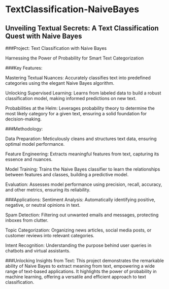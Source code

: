 # TextClassification-NaiveBayes

## Unveiling Textual Secrets: A Text Classification Quest with Naive Bayes

###Project: Text Classification with Naive Bayes

Harnessing the Power of Probability for Smart Text Categorization

###Key Features:

Mastering Textual Nuances: Accurately classifies text into predefined categories using the elegant Naive Bayes algorithm.

Unlocking Supervised Learning: Learns from labeled data to build a robust classification model, making informed predictions on new text.

Probabilities at the Helm: Leverages probability theory to determine the most likely category for a given text, ensuring a solid foundation for decision-making.

###Methodology:

Data Preparation: Meticulously cleans and structures text data, ensuring optimal model performance.

Feature Engineering: Extracts meaningful features from text, capturing its essence and nuances.

Model Training: Trains the Naive Bayes classifier to learn the relationships between features and classes, building a predictive model.

Evaluation: Assesses model performance using precision, recall, accuracy, and other metrics, ensuring its reliability.

###Applications:
Sentiment Analysis: Automatically identifying positive, negative, or neutral opinions in text.

Spam Detection: Filtering out unwanted emails and messages, protecting inboxes from clutter.

Topic Categorization: Organizing news articles, social media posts, or customer reviews into relevant categories.

Intent Recognition: Understanding the purpose behind user queries in chatbots and virtual assistants.

###Unlocking Insights from Text:
This project demonstrates the remarkable ability of Naive Bayes to extract meaning from text, empowering a wide range of text-based applications. It highlights the power of probability in machine learning, offering a versatile and efficient approach to text classification.
